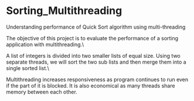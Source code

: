 # Sorting_Multithreading
Understanding performance of Quick Sort algorithm using multi-threading 

The objective of this project is to evaluate the performance of a sorting application with
multithreading.\

A list of integers is divided into two smaller lists of equal size. Using two
separate threads, we will sort the two sub lists and then merge them into a single sorted list.\

Multithreading increases responsiveness as program continues to run even if the part of it is
blocked. It is also economical as many threads share memory between each other.
